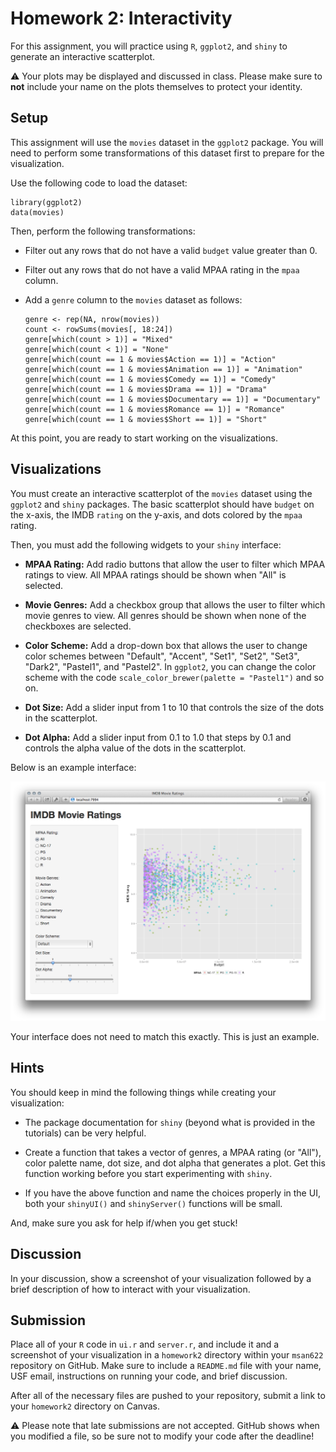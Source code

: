 Homework 2: Interactivity
==============================

For this assignment, you will practice using `R`, `ggplot2`, and `shiny` to generate an interactive scatterplot.

:warning: Your plots may be displayed and discussed in class. Please make sure to **not** include your name on the plots themselves to protect your identity.

Setup
------------------------------

This assignment will use the `movies` dataset in the `ggplot2` package. You will need to perform some transformations of this dataset first to prepare for the visualization.

Use the following code to load the dataset:

```
library(ggplot2) 
data(movies) 
```

Then, perform the following transformations:

- Filter out any rows that do not have a valid `budget` value greater than 0. 

- Filter out any rows that do not have a valid MPAA rating in the `mpaa` column.

- Add a `genre` column to the `movies` dataset as follows:
  ```
  genre <- rep(NA, nrow(movies))
  count <- rowSums(movies[, 18:24])
  genre[which(count > 1)] = "Mixed"
  genre[which(count < 1)] = "None"
  genre[which(count == 1 & movies$Action == 1)] = "Action"
  genre[which(count == 1 & movies$Animation == 1)] = "Animation"
  genre[which(count == 1 & movies$Comedy == 1)] = "Comedy"
  genre[which(count == 1 & movies$Drama == 1)] = "Drama"
  genre[which(count == 1 & movies$Documentary == 1)] = "Documentary"
  genre[which(count == 1 & movies$Romance == 1)] = "Romance"
  genre[which(count == 1 & movies$Short == 1)] = "Short"
  ```

At this point, you are ready to start working on the visualizations.

Visualizations
------------------------------

You must create an interactive scatterplot of the `movies` dataset using the `ggplot2` and `shiny` packages. The basic scatterplot should have `budget` on the x-axis, the IMDB `rating` on the y-axis, and dots colored by the `mpaa` rating.

Then, you must add the following widgets to your `shiny` interface:

- **MPAA Rating:** Add radio buttons that allow the user to filter which MPAA ratings to view. All MPAA ratings should be shown when "All" is selected.

- **Movie Genres:** Add a checkbox group that allows the user to filter which movie genres to view. All genres should be shown when none of the checkboxes are selected.

- **Color Scheme:** Add a drop-down box that allows the user to change color schemes between "Default", "Accent", "Set1", "Set2", "Set3", "Dark2", "Pastel1", and "Pastel2". In `ggplot2`, you can change the color scheme with the code `scale_color_brewer(palette = "Pastel1")` and so on.

- **Dot Size:** Add a slider input from 1 to 10 that controls the size of the dots in the scatterplot.

- **Dot Alpha:** Add a slider input from 0.1 to 1.0 that steps by 0.1 and controls the alpha value of the dots in the scatterplot.

Below is an example interface:

![IMAGE](shinyapp.png)

Your interface does not need to match this exactly. This is just an example.

Hints
------------------------------

You should keep in mind the following things while creating your visualization:

- The package documentation for `shiny` (beyond what is provided in the tutorials) can be very helpful.

- Create a function that takes a vector of genres, a MPAA rating (or "All"), color palette name, dot size, and dot alpha that generates a plot. Get this function working before you start experimenting with `shiny`.

- If you have the above function and name the choices properly in the UI, both your `shinyUI()` and `shinyServer()` functions will be small.

And, make sure you ask for help if/when you get stuck!

Discussion
------------------------------

In your discussion, show a screenshot of your visualization followed by a brief description of how to interact with your visualization.

Submission
------------------------------

Place all of your `R` code in `ui.r` and `server.r`, and include it and a screenshot of your visualization in a `homework2` directory within your `msan622` repository on GitHub. Make sure to include a `README.md` file with your name, USF email, instructions on running your code, and brief discussion.

After all of the necessary files are pushed to your repository, submit a link to your `homework2` directory on Canvas.

:warning: Please note that late submissions are not accepted. GitHub shows when you modified a file, so be sure not to modify your code after the deadline!

